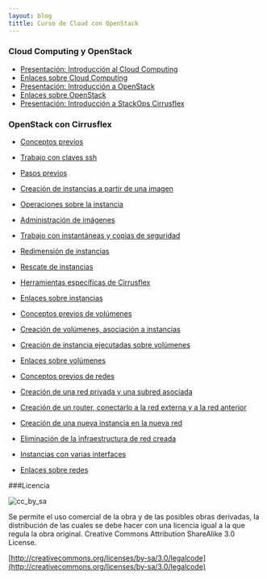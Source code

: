```yaml
---
layout: blog
tittle: Curso de Cloud con OpenStack
---
```



### Cloud Computing y OpenStack

* [Presentación: Introducción al Cloud Computing](curso/u1/presentacion)
* [Enlaces sobre Cloud Computing](curso/u1/enlaces)
* [Presentación: Introducción a OpenStack](curso/u1/presentacion_openstack)
* [Enlaces sobre OpenStack](curso/u1/enlaces_openstack)
* [Presentación: Introducción a StackOps Cirrusflex](curso/u1/presentacion_stackops)

### OpenStack con Cirrusflex

* [Conceptos previos](curso/u2/conceptos_previos)
* [Trabajo con claves ssh](curso/u2/claves_ssh)
* [Pasos previos](curso/u2/previos)
* [Creación de instancias a partir de una imagen](curso/u2/instancias1)
* [Operaciones sobre la instancia](curso/u2/instancias2)
* [Administración de imágenes](curso/u2/imagenes)
* [Trabajo con instantáneas y copias de seguridad](curso/u2/instantaneas)
* [Redimensión de instancias](curso/u2/redimension)
* [Rescate de instancias](curso/u2/rescate)
* [Herramientas específicas de Cirrusflex](curso/u2/cirrusflex-tools)
* [Enlaces sobre instancias](curso/u2/enlaces)

* [Conceptos previos de volúmenes](curso/u3/conceptos_previos)
* [Creación de volúmenes, asociación a instancias](curso/u3/volumen)
* [Creación de instancia ejecutadas sobre volúmenes](curso/u3/instancias_volumen)
* [Enlaces sobre volúmenes](curso/u3/enlaces)

* [Conceptos previos de redes](curso/u4/conceptos_previos)
* [Creación de una red privada y una subred asociada](curso/u4/red1)
* [Creación de un router, conectarlo a la red externa y a la red anterior](curso/u4/router1)
* [Creación de una nueva instancia en la nueva red](curso/u4/instancia1)
* [Eliminación de la infraestructura de red creada](curso/u4/borrar)
* [Instancias con varias interfaces](curso/u4/interfaces)
* [Enlaces sobre redes](curso/u4/enlaces)


###Licencia

![cc_by_sa](http://iesgn.github.io/cloud/img/cc_by_sa.png)

Se permite el uso comercial de la obra y de las posibles obras derivadas, la
distribución de las cuales se debe hacer con una licencia igual a la que regula
la obra original. Creative Commons Attribution ShareAlike 3.0 License.

[http://creativecommons.org/licenses/by-sa/3.0/legalcode](http://creativecommons.org/licenses/by-sa/3.0/legalcode)

